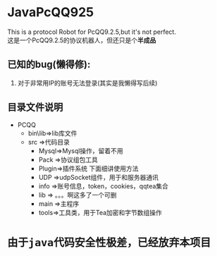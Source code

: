 # JavaPcQQ925
This is a protocol Robot for PcQQ9.2.5,but it's not perfect.  
这是一个PcQQ9.2.5的协议机器人，但还只是个**半成品**  

## 已知的bug(懒得修):  
1. 对于非常用IP的账号无法登录(其实是我懒得写后续)  


## 目录文件说明
  - PCQQ
    - bin\lib=>lib库文件
    - src    =>代码目录
      - Mysql=>Mysql操作，留着不用
      - Pack =>协议组包工具
      - Plugin=>插件系统 下面细讲使用方法
      - UDP  =>udpSocket组件，用于和服务器通讯
      - info =>账号信息，token，cookies，qqtea集合
      - lib  => 。。。啊这多了一个可删
      - main =>主程序
      - tools=>工具类，用于Tea加密和字节数组操作
      

# ``由于java代码安全性极差，已经放弃本项目``
